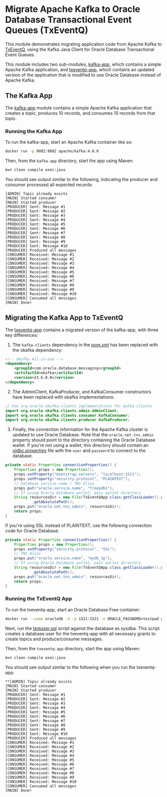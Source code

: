 # Migrate Apache Kafka to Oracle Database Transactional Event Queues (TxEventQ)

This module demonstrates migrating application code from Apache Kafka to [TxEventQ](https://oracle.github.io/microservices-datadriven/transactional-event-queues/getting-started/index.html), using the Kafka Java Client for Oracle Database Transactional Event Queues.

This module includes two sub-modules, [kafka-app](./kafka-app), which contains a simple Apache Kafka application, and [txeventq-app](./txeventq-app), which contains an updated version of the application that is modified to use Oracle Database instead of Apache Kafka.

## The Kafka App

The [kafka-app](./kafka-app) module contains a simple Apache Kafka application that creates a topic, produces 10 records, and consumes 10 records from that topic.

### Running the Kafka App

To run the kafka-app, start an Apache Kafka container like so:

```bash
docker run -p 9092:9092 apache/kafka:4.0.0
```

Then, from the `kafka-app` directory, start the app using Maven: 

```bash
mvn clean compile exec:java
```

You should see output similar to the following, indicating the producer and consumer processed all expected records:

```
[ADMIN] Topic already exists
[MAIN] Started consumer
[MAIN] Started producer
[PRODUCER] Sent: Message #1
[PRODUCER] Sent: Message #2
[PRODUCER] Sent: Message #3
[PRODUCER] Sent: Message #4
[PRODUCER] Sent: Message #5
[PRODUCER] Sent: Message #6
[PRODUCER] Sent: Message #7
[PRODUCER] Sent: Message #8
[PRODUCER] Sent: Message #9
[PRODUCER] Sent: Message #10
[PRODUCER] Produced all messages
[CONSUMER] Received: Message #1
[CONSUMER] Received: Message #2
[CONSUMER] Received: Message #3
[CONSUMER] Received: Message #4
[CONSUMER] Received: Message #5
[CONSUMER] Received: Message #6
[CONSUMER] Received: Message #7
[CONSUMER] Received: Message #8
[CONSUMER] Received: Message #9
[CONSUMER] Received: Message #10
[CONSUMER] Consumed all messages
[MAIN] Done!
```

## Migrating the Kafka App to TxEventQ

The [txeventq-app](./txeventq-app) contains a migrated version of the kafka-app, with three key differences:

1. The `kafka-clients` dependency in the [pom.xml](./txeventq-app/pom.xml) has been replaced with the okafka dependency:

```xml
<!-- OKafka All-in-one -->
<dependency>
    <groupId>com.oracle.database.messaging</groupId>
    <artifactId>okafka</artifactId>
    <version>23.6.0.0</version>
</dependency>
```

2. The AdminClient, KafkaProducer, and KafkaConsumer constructors have been replaced with okafka implementations:

```java
// Use org.oracle.okafka.clients implementations for kafka-clients
import org.oracle.okafka.clients.admin.AdminClient;
import org.oracle.okafka.clients.consumer.KafkaConsumer;
import org.oracle.okafka.clients.producer.KafkaProducer;
```

3. Finally, the connection information for the Apache Kafka cluster is updated to use Oracle Database. Note that the `oracle.net.tns_admin` property should point to the directory containing the Oracle Database wallet. If you're not using a wallet, this directory should contain an [ojdbc.properties](./txeventq-app/src/main/resources/ojdbc.properties) file with the `user` and `password` to connect to the database.

```java
private static Properties connectionProperties() {
    Properties props = new Properties();
    props.setProperty("bootstrap.servers", "localhost:1521");
    props.setProperty("security.protocol", "PLAINTEXT");
    // Database service name / TNS Alias
    props.put("oracle.service.name", "freepdb1");
    // If using Oracle Database wallet, pass wallet directory
    String resourcesDir = new File(TxEventQApp.class.getClassLoader().getResource("").getFile())
            .getAbsolutePath();
    props.put("oracle.net.tns_admin", resourcesDir);
    return props;
}
```

If you're using SSL instead of PLAINTEXT, use the following connection code for Oracle Database:

```java
private static Properties connectionProperties() {
    Properties props = new Properties();
    props.setProperty("security.protocol", "SSL");
    // TNS Alias
    props.put("oracle.service.name", "mydb_tp");
    // If using Oracle Database wallet, pass wallet directory
    String resourcesDir = new File(TxEventQApp.class.getClassLoader().getResource("").getFile())
            .getAbsolutePath();
    props.put("oracle.net.tns_admin", resourcesDir);
    return props;
}
```

### Running the TxEventQ App

To run the txeventq-app, start an Oracle Database Free container:

```bash
docker run --name oracledb -d -p 1521:1521 -e ORACLE_PASSWORD=testpwd gvenzl/oracle-free:23.7-slim-faststart
```

Next, run the [testuser.sql](./testuser.sql) script against the database as sysdba. This script creates a database user for the txeventq-app with all necessary grants to create topics and produce/consume messages.

Then, from the `txeventq-app` directory, start the app using Maven:

```bash
mvn clean compile exec:java
```

You should see output similar to the following when you run the txeventq-app:

```
**[ADMIN] Topic already exists
[MAIN] Started consumer
[MAIN] Started producer
[PRODUCER] Sent: Message #1
[PRODUCER] Sent: Message #2
[PRODUCER] Sent: Message #3
[PRODUCER] Sent: Message #4
[PRODUCER] Sent: Message #5
[PRODUCER] Sent: Message #6
[PRODUCER] Sent: Message #7
[PRODUCER] Sent: Message #8
[PRODUCER] Sent: Message #9
[PRODUCER] Sent: Message #10
[PRODUCER] Produced all messages
[CONSUMER] Received: Message #1
[CONSUMER] Received: Message #2
[CONSUMER] Received: Message #3
[CONSUMER] Received: Message #4
[CONSUMER] Received: Message #5
[CONSUMER] Received: Message #6
[CONSUMER] Received: Message #7
[CONSUMER] Received: Message #8
[CONSUMER] Received: Message #9
[CONSUMER] Received: Message #10
[CONSUMER] Consumed all messages
[MAIN] Done!
```
